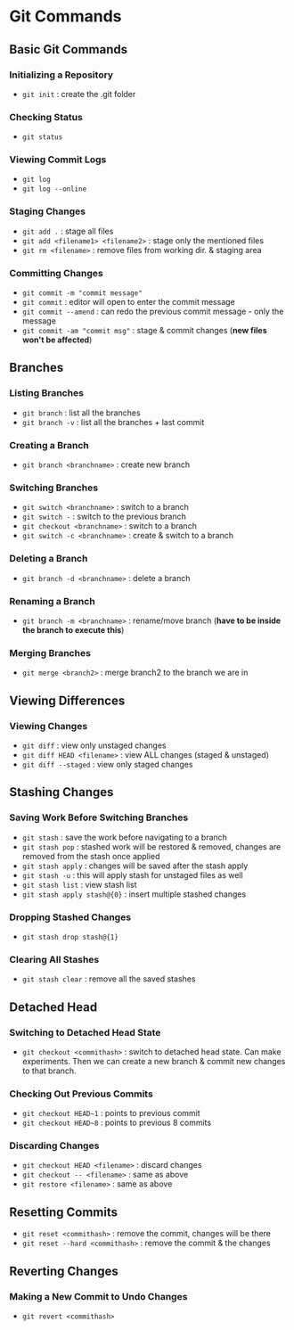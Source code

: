 # Git Commands

## Basic Git Commands

### Initializing a Repository

- `git init` : create the .git folder

### Checking Status

- `git status`

### Viewing Commit Logs

- `git log`
- `git log --online`

### Staging Changes

- `git add .` : stage all files
- `git add <filename1> <filename2>` : stage only the mentioned files
- `git rm <filename>` : remove files from working dir. & staging area

### Committing Changes

- `git commit -m "commit message"`
- `git commit` : editor will open to enter the commit message
- `git commit --amend` : can redo the previous commit message - only the message
- `git commit -am "commit msg"` : stage & commit changes (**new files won't be affected**)

## Branches

### Listing Branches

- `git branch` : list all the branches
- `git branch -v` : list all the branches + last commit

### Creating a Branch

- `git branch <branchname>` : create new branch

### Switching Branches

- `git switch <branchname>` : switch to a branch
- `git switch -` : switch to the previous branch
- `git checkout <branchname>` : switch to a branch
- `git switch -c <branchname>` : create & switch to a branch

### Deleting a Branch

- `git branch -d <branchname>` : delete a branch

### Renaming a Branch

- `git branch -m <branchname>` : rename/move branch (**have to be inside the branch to execute this**)

### Merging Branches

- `git merge <branch2>` : merge branch2 to the branch we are in

## Viewing Differences

### Viewing Changes

- `git diff` : view only unstaged changes
- `git diff HEAD <filename>` : view ALL changes (staged & unstaged)
- `git diff --staged` : view only staged changes

## Stashing Changes

### Saving Work Before Switching Branches

- `git stash` : save the work before navigating to a branch
- `git stash pop` : stashed work will be restored & removed, changes are removed from the stash once applied
- `git stash apply` : changes will be saved after the stash apply
- `git stash -u` : this will apply stash for unstaged files as well
- `git stash list` : view stash list
- `git stash apply stash@{0}` : insert multiple stashed changes

### Dropping Stashed Changes

- `git stash drop stash@{1}`

### Clearing All Stashes

- `git stash clear` : remove all the saved stashes

## Detached Head

### Switching to Detached Head State

- `git checkout <commithash>` : switch to detached head state. Can make experiments. Then we can create a new branch & commit new changes to that branch.

### Checking Out Previous Commits

- `git checkout HEAD~1` : points to previous commit
- `git checkout HEAD~8` : points to previous 8 commits

### Discarding Changes

- `git checkout HEAD <filename>` : discard changes
- `git checkout -- <filename>` : same as above
- `git restore <filename>` : same as above

## Resetting Commits

- `git reset <commithash>` : remove the commit, changes will be there
- `git reset --hard <commithash>` : remove the commit & the changes

## Reverting Changes

### Making a New Commit to Undo Changes

- `git revert <commithash>`
